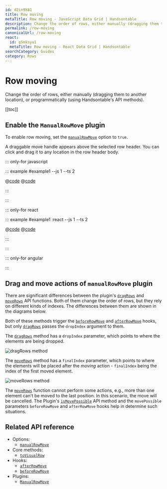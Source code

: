 ```yaml
---
id: d2in9k81
title: Row moving
metaTitle: Row moving - JavaScript Data Grid | Handsontable
description: Change the order of rows, either manually (dragging them to another location), or programmatically (using Handsontable's API methods).
permalink: /row-moving
canonicalUrl: /row-moving
react:
  id: g5mksyu1
  metaTitle: Row moving - React Data Grid | Handsontable
searchCategory: Guides
category: Rows
---
```


# Row moving

Change the order of rows, either manually (dragging them to another location), or programmatically (using Handsontable's API methods).

[[toc]]

## Enable the `ManualRowMove` plugin

To enable row moving, set the [`manualRowMove`](@/api/options.md#manualrowmove) option to `true`.

A draggable move handle appears above the selected row header. You can click and drag it to any location in the row header body.

::: only-for javascript

::: example #example1 --js 1 --ts 2

@[code](@/content/guides/rows/row-moving/javascript/example1.js)
@[code](@/content/guides/rows/row-moving/javascript/example1.ts)

:::

:::

::: only-for react

::: example #example1 :react --js 1 --ts 2

@[code](@/content/guides/rows/row-moving/react/example1.jsx)
@[code](@/content/guides/rows/row-moving/react/example1.tsx)

:::

:::

::: only-for angular

<!-- TODO: angular example example--04-04-01 -->

:::

## Drag and move actions of `manualRowMove` plugin

There are significant differences between the plugin's [`dragRows`](@/api/manualRowMove.md#dragrows) and [`moveRows`](@/api/manualRowMove.md#moverows) API functions. Both of them change the order of rows, but they rely on different kinds of indexes. The differences between them are shown in the diagrams below.

Both of these methods trigger the [`beforeRowMove`](@/api/hooks.md#beforerowmove) and [`afterRowMove`](@/api/hooks.md#afterrowmove) hooks, but only [`dragRows`](@/api/manualRowMove.md#dragrows) passes the `dropIndex` argument to them.

The [`dragRows`](@/api/manualRowMove.md#dragrows) method has a `dropIndex` parameter, which points to where the elements are being dropped.

<span class="img-invert">

![dragRows method]({{$basePath}}/img/drag_action.svg)

</span>


The [`moveRows`](@/api/manualRowMove.md#moverows) method has a `finalIndex` parameter, which points to where the elements will be placed after the _moving_ action - `finalIndex` being the index of the first moved element.

<span class="img-invert">

![moveRows method]({{$basePath}}/img/move_action.svg)

</span>

The [`moveRows`](@/api/manualRowMove.md#moverows) function cannot perform some actions, e.g., more than one element can't be moved to the last position. In this scenario, the move will be cancelled. The Plugin's [`isMovePossible`](@/api/manualRowMove.md#ismovepossible) API method and the `movePossible` parameters `beforeRowMove` and `afterRowMove` hooks help in determine such situations.

## Related API reference

- Options:
  - [`manualRowMove`](@/api/options.md#manualrowmove)
- Core methods:
  - [`toVisualRow`](@/api/core.md#tovisualrow)
- Hooks:
  - [`afterRowMove`](@/api/hooks.md#afterrowmove)
  - [`beforeRowMove`](@/api/hooks.md#beforerowmove)
- Plugins:
  - [`ManualRowMove`](@/api/manualRowMove.md)
